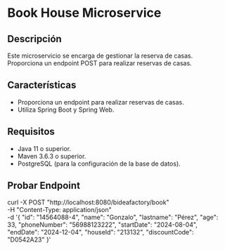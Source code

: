 # Book House Microservice

## Descripción
Este microservicio se encarga de gestionar la reserva de casas. Proporciona un endpoint POST para realizar reservas de casas.

## Características
- Proporciona un endpoint para realizar reservas de casas.
- Utiliza Spring Boot y Spring Web.

## Requisitos
- Java 11 o superior.
- Maven 3.6.3 o superior.
- PostgreSQL (para la configuración de la base de datos).

## Probar Endpoint 
curl -X POST "http://localhost:8080/bideafactory/book" \
-H "Content-Type: application/json" \
-d '{
  "id": "14564088-4",
  "name": "Gonzalo",
  "lastname": "Pérez",
  "age": 33,
  "phoneNumber": "56988123222",
  "startDate": "2024-08-04",
  "endDate": "2024-12-04",
  "houseId": "213132",
  "discountCode": "D0542A23"
}'
